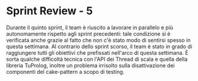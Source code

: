 # Sprint Review - 5
Durante il quinto sprint, il team è riuscito a lavorare in parallelo e più autonomamente rispetto agli sprint precedenti: tale condizione si è verificata anche grazie al fatto che non c'è stato modo di sentirsi spesso in questa settimana.
Al contrario dello sprint scorso, il team è stato in grado di raggiungere tutti gli obiettivi che prefissati nell'arco di questa settimana.
È sorta qualche difficoltà tecnica con l'API dei Thread di scala e quella della libreria TuProlog, inoltre un problema irrisolto sulla disattivazione dei componenti del cake-pattern a scopo di testing.